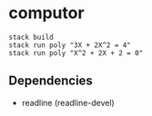 # computor

```
stack build
stack run poly "3X + 2X^2 = 4"
stack run poly "X^2 + 2X + 2 = 0"
```

## Dependencies

- readline (readline-devel)
